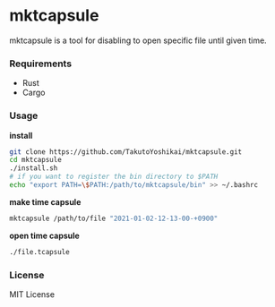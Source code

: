 # mktcapsule
mktcapsule is a tool for disabling to open specific file until given time.

### Requirements
* Rust
* Cargo

### Usage
**install**
```bash
git clone https://github.com/TakutoYoshikai/mktcapsule.git
cd mktcapsule
./install.sh
# if you want to register the bin directory to $PATH
echo "export PATH=\$PATH:/path/to/mktcapsule/bin" >> ~/.bashrc
```
**make time capsule**
```bash
mktcapsule /path/to/file "2021-01-02-12-13-00-+0900"
```

**open time capsule**
```bash
./file.tcapsule
```

### License
MIT License
